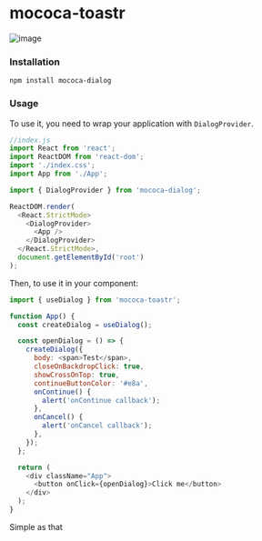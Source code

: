 # mococa-toastr

![image](https://user-images.githubusercontent.com/13316723/151679932-64164783-4caf-4663-91c1-88c0c9ede425.png)

### Installation

```
npm install mococa-dialog
```

### Usage

To use it, you need to wrap your application with `DialogProvider`.

```js
//index.js
import React from 'react';
import ReactDOM from 'react-dom';
import './index.css';
import App from './App';

import { DialogProvider } from 'mococa-dialog';

ReactDOM.render(
  <React.StrictMode>
    <DialogProvider>
      <App />
    </DialogProvider>
  </React.StrictMode>,
  document.getElementById('root')
);
```

Then, to use it in your component:

```js
import { useDialog } from 'mococa-toastr';

function App() {
  const createDialog = useDialog();

  const openDialog = () => {
    createDialog({
      body: <span>Test</span>,
      closeOnBackdropClick: true,
      showCrossOnTop: true,
      continueButtonColor: '#e8a',
      onContinue() {
        alert('onContinue callback');
      },
      onCancel() {
        alert('onCancel callback');
      },
    });
  };

  return (
    <div className="App">
      <button onClick={openDialog}>Click me</button>
    </div>
  );
}
```

Simple as that

